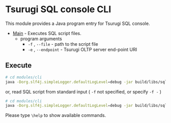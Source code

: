 # Tsurugi SQL console CLI

This module provides a Java program entry for Tsurugi SQL console.

* [Main] - Executes SQL script files.
  * program arguments
    * `-f` , `--file` - path to the script file
    * `-e` , `--endpoint` - Tsurugi OLTP server end-point URI

[Main]:src/main/java/com/tsurugidb/console/cli/Main.java

## Execute

```sh
# cd modules/cli
java -Dorg.slf4j.simpleLogger.defaultLogLevel=debug -jar build/libs/sql-console-*-all.jar -f /path/to/script.sql -e tcp://localhost:12345
```

or, read SQL script from standard input ( `-f` not specified, or specify `-f -` )

```sh
# cd modules/cli
java -Dorg.slf4j.simpleLogger.defaultLogLevel=debug -jar build/libs/sql-console-*-all.jar -e tcp://localhost:12345
```

Please type `\help` to show available commands.
